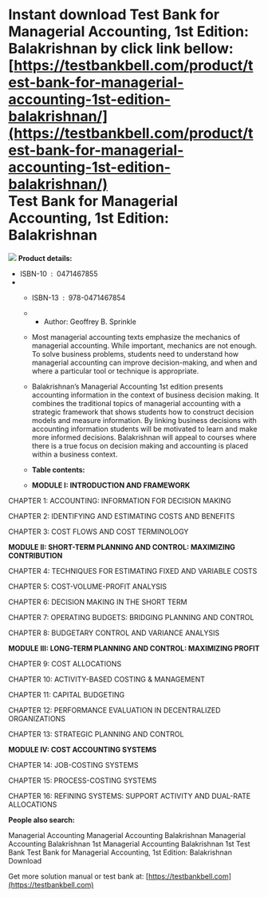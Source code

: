 Instant download **Test Bank for Managerial Accounting, 1st Edition: Balakrishnan** by click link bellow:  
[https://testbankbell.com/product/test-bank-for-managerial-accounting-1st-edition-balakrishnan/](https://testbankbell.com/product/test-bank-for-managerial-accounting-1st-edition-balakrishnan/)  
Test Bank for Managerial Accounting, 1st Edition: Balakrishnan
==============================================================


![](https://testbankbell.com/wp-content/uploads/2023/05/managerial-accounting-balakrishnan-1st-tb.jpg)
**Product details:**
* ISBN-10 ‏ : ‎ 0471467855
* * ISBN-13 ‏ : ‎ 978-0471467854
  * * Author: Geoffrey B. Sprinkle
   
  * Most managerial accounting texts emphasize the mechanics of managerial accounting. While important, mechanics are not enough. To solve business problems, students need to understand how managerial accounting can improve decision-making, and when and where a particular tool or technique is appropriate.
 
  * Balakrishnan’s Managerial Accounting 1st edition presents accounting information in the context of business decision making. It combines the traditional topics of managerial accounting with a strategic framework that shows students how to construct decision models and measure information. By linking business decisions with accounting information students will be motivated to learn and make more informed decisions. Balakrishnan will appeal to courses where there is a true focus on decision making and accounting is placed within a business context.
 
  * **Table contents:**
  * **MODULE I: INTRODUCTION AND FRAMEWORK**
 
CHAPTER 1: ACCOUNTING: INFORMATION FOR DECISION MAKING

CHAPTER 2: IDENTIFYING AND ESTIMATING COSTS AND BENEFITS

CHAPTER 3: COST FLOWS AND COST TERMINOLOGY

**MODULE II: SHORT-TERM PLANNING AND CONTROL: MAXIMIZING CONTRIBUTION**

CHAPTER 4: TECHNIQUES FOR ESTIMATING FIXED AND VARIABLE COSTS

CHAPTER 5: COST-VOLUME-PROFIT ANALYSIS

CHAPTER 6: DECISION MAKING IN THE SHORT TERM

CHAPTER 7: OPERATING BUDGETS: BRIDGING PLANNING AND CONTROL

CHAPTER 8: BUDGETARY CONTROL AND VARIANCE ANALYSIS

**MODULE III: LONG-TERM PLANNING AND CONTROL: MAXIMIZING PROFIT**

CHAPTER 9: COST ALLOCATIONS

CHAPTER 10: ACTIVITY-BASED COSTING & MANAGEMENT

CHAPTER 11: CAPITAL BUDGETING

CHAPTER 12: PERFORMANCE EVALUATION IN DECENTRALIZED ORGANIZATIONS

CHAPTER 13: STRATEGIC PLANNING AND CONTROL

**MODULE IV: COST ACCOUNTING SYSTEMS**

CHAPTER 14: JOB-COSTING SYSTEMS

CHAPTER 15: PROCESS-COSTING SYSTEMS

CHAPTER 16: REFINING SYSTEMS: SUPPORT ACTIVITY AND DUAL-RATE ALLOCATIONS

**People also search:**

Managerial Accounting
Managerial Accounting Balakrishnan
Managerial Accounting Balakrishnan 1st
Managerial Accounting Balakrishnan 1st Test Bank
Test Bank for Managerial Accounting, 1st Edition: Balakrishnan Download

   Get more solution manual or test bank at: [https://testbankbell.com](https://testbankbell.com)
